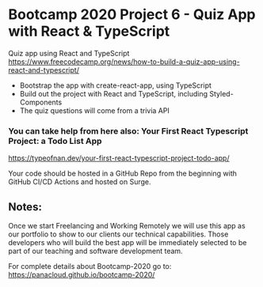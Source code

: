 # Bootcamp 2020 Project 6 - Quiz App with React & TypeScript

Quiz app using React and TypeScript
https://www.freecodecamp.org/news/how-to-build-a-quiz-app-using-react-and-typescript/

- Bootstrap the app with create-react-app, using TypeScript
- Build out the project with React and TypeScript, including Styled-Components
- The quiz questions will come from a trivia API

### You can take help from here also: Your First React Typescript Project: a Todo List App
https://typeofnan.dev/your-first-react-typescript-project-todo-app/

Your code should be hosted in a GitHub Repo from the beginning with GitHub CI/CD Actions and hosted on Surge.

## Notes:
Once we start Freelancing and Working Remotely we will use this app as our portfolio to show to our clients our technical capabilities.
Those developers who will build the best app will be immediately selected to be part of our teaching and software development team.

For complete details about Bootcamp-2020 go to:
https://panacloud.github.io/bootcamp-2020/